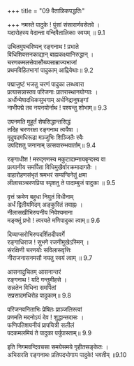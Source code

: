+++
title = "09 वैताळिकपद्धतिः"

+++
नमस्ते पादुके ! पुंसां संसारार्णवसेतवे ।  
यदारोहस्य वेदान्ता वन्दिवैतालिकाः स्वयम् ॥ 9.1

उचितमुपचरिष्यन् रङ्गनाथ ! प्रभाते  
विधिशिवसनकाद्यान् बाह्यकक्ष्यानिरुद्धान् ।  
चरणकमलसेवासौख्यसाम्राज्यभाजां  
प्रथमविहितभागां पादुकाम् आद्रियेथाः॥ 9.2

पद्माजुष्टं भजतु चरणं पादुका लब्धवारा  
प्रत्यासन्नास्तव परिजनाः प्रातरास्थानयोग्याः ।  
अर्धोन्मेषादधिकसुभगाम् अर्धनिद्रानुषङ्गां  
नाभीपद्मे तव नयनयोर्नाथ ! पश्यन्तु शोभाम्॥ 9.3

उपनमति मुहूर्तं शेषसिद्धान्तसिद्धं  
तदिह चरणरक्षा रङ्गनाथ त्वयैषा ।  
मृदुपदमधिरूढा मञ्जुभिः शिञ्जितैः स्वैः  
उपदिशतु जनानाम् उत्सवारम्भवार्ताम्॥ 9.4

रङ्गाधीश ! मरुद्गणस्य मकुटादाम्नायबृन्दस्य वा  
प्रत्यानीय समर्पिता विधिमुखैर्वारक्रमादागतैः ।  
वाहारोहणसंभृतं श्रमभरं सम्यग्विनेतुं क्षमा  
लीलासञ्चरणप्रिया स्पृशतु ते पादाम्बुजं पादुका ॥ 9.5

वृत्तं क्रमेण बहुधा नियुतं विधीनाम्  
अर्धं द्वितीयमिदम् अङ्कुरितं तवाह्नः ।  
नीलासखीभिरुपनीय निवेश्यमाना  
मङ्क्तुं प्रभो ! त्वरयते मणिपादुका त्वाम्॥ 9.6

दिव्याप्सरोभिरुपदर्शितदीपवर्गे  
रङ्गाधिराज ! सुभगे रजनीमुखेऽस्मिन् ।  
संरक्षिणी चरणयोः सविलासवृत्तिः  
नीराजनासनमसौ नयतु स्वयं त्वाम् ॥ 9.7

आसनादुचितम् आसनान्तरं  
रङ्गनाथ ! यदि गन्तुमीहसे ।  
सन्नतेन विधिना समर्पितां  
सप्रसादमधिरोह पादुकाम्॥ 9.8

परिजनवनिताभिः प्रेषितः प्राञ्जलिस्त्वां  
प्रणमति मदनोऽयं देव ! शुद्धान्तदासः ।  
फणिपतिशयनीयं प्रापयित्री सलीलं  
पदकमलमियं ते पादुका पर्युपास्ताम्॥ 9.9

इति निगमवन्दिवचसा समयेसमये गृहीतसङ्केतः ।  
अभिसरति रङ्गनाथः प्रतिपदभोगाय पादुके! भवतीम् ॥9.10

